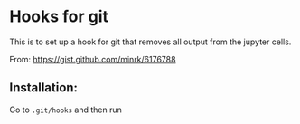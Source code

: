 # Hooks for git

This is to set up a hook for git that removes all output from the jupyter cells.

From: https://gist.github.com/minrk/6176788

## Installation:

Go to ``.git/hooks`` and then run

	

